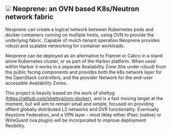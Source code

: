 
<img src="https://raw.githubusercontent.com/driftyco/ionicons/master/png/512/network.png" width="18">  Neoprene: an OVN based K8s/Neutron network fabric
-----------------------------------------

Neoprene can create a logical network between Kubernetes pods and docker containers 
running on multiple hosts, using OVN to provide the underlying fabric. Capable of
mulch-tenant operation Neoprene provides robust and scalable networking for container
workloads.

Neoprene can be deployed as an alternative to Flannel or Calico in a stand alone
Kubernetes cluster, or as part of the Harbor platform. When used within Harbor it
works in a separate Availability Zone (the under-cloud) from the public facing components
and provides both the k8s network layer for the OpenStack controllers, and the provider
Network for the end-user accessible Availability Zones.

This project is heavily based on the work of shettyg (https://github.com/shettyg/ovn-docker),
and is a fast moving target at the moment, but will aim to remain small and simple, focused on
providing effient globaliy distributed L2 networks and DVR functionality. Eventually Keystone
Federation, and a VPN layer - most likley either IPsec (native) or WireGuard (via plugin) will
be incorporated to improve deployment flexibility.
